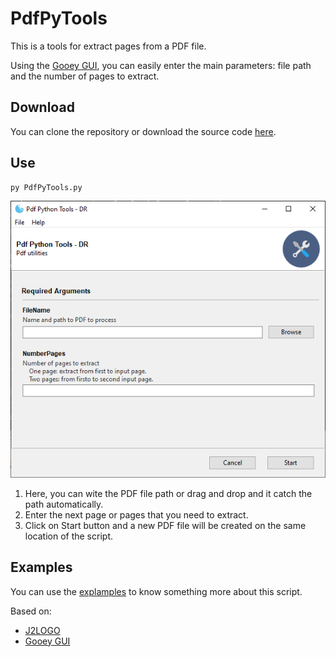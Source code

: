 # PdfPyTools
This is a tools for extract pages from a PDF file.

Using the [Gooey GUI](https://github.com/chriskiehl/Gooey), you can easily enter the main parameters: file path and the number of pages to extract.

## Download
You can clone the repository or download the source code [here](https://github.com/danielrinconr/PdfPyTools/archive/master.zip).

## Use
```python
py PdfPyTools.py 
```
![Screenshot GUI](https://raw.githubusercontent.com/danielrinconr/PdfPyTools/master/imgs/GooeyGUI.png)

1. Here, you can wite the PDF file path or drag and drop and it catch the path automatically.
1. Enter the next page or pages that you need to extract.
1. Click on Start button and a new PDF file will be created on the same location of the script.

## Examples

You can use the [explamples](https://github.com/danielrinconr/PdfPyTools/tree/master/Examp) to know something more about this script.

Based on:
- [J2LOGO](https://j2logo.com/python/como-dividir-un-pdf-en-python-en-varias-paginas-con-pypdf2/)
- [Gooey GUI](https://codeburst.io/how-to-use-the-easiest-gui-of-your-life-in-python-d3762270a2a0)
